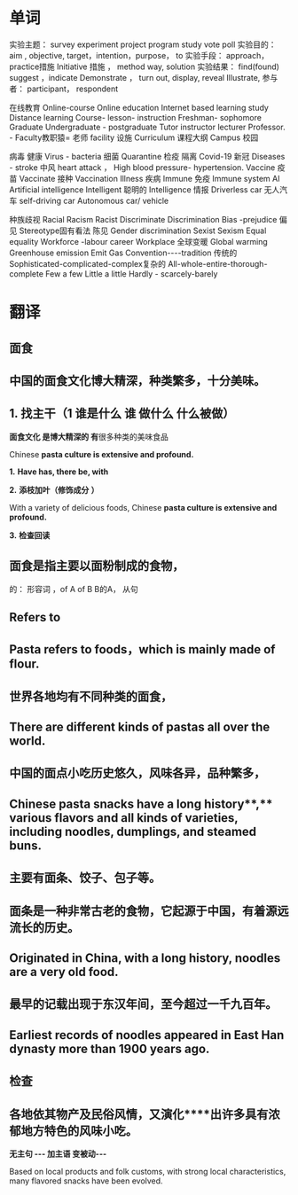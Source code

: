 # 单词

实验主题： survey experiment project program study vote poll
实验目的： aim , objective, target，intention，purpose， to 
实验手段： approach，practice措施
Initiative 措施 ， method way, solution
实验结果： find(found) suggest ，indicate
Demonstrate ， turn out, display, reveal
Illustrate, 
参与者： participant， respondent

在线教育
Online-course
Online education
Internet based learning study
Distance learning
Course- lesson- instruction 
Freshman- sophomore 
Graduate
Undergraduate - postgraduate
Tutor instructor lecturer
Professor. -
Faculty教职猿= 老师 facility 设施
Curriculum 课程大纲
Campus 校园

病毒 健康
Virus - bacteria 细菌
Quarantine 检疫 隔离
Covid-19 新冠
Diseases - stroke 中风 heart attack ， 
High blood pressure- hypertension.
Vaccine 疫苗 
Vaccinate 接种
Vaccination
Illness 疾病 
Immune 免疫 
Immune system
AI
Artificial intelligence
Intelligent 聪明的 
Intelligence 情报
Driverless car 无人汽车 self-driving car
Autonomous car/ vehicle 

种族歧视
Racial
Racism
Racist 
Discriminate
Discrimination
Bias -prejudice 偏见
Stereotype固有看法 陈见
Gender discrimination
Sexist 
Sexism
Equal equality
Workforce -labour career
Workplace
全球变暖
Global warming 
Greenhouse emission
Emit
Gas
Convention----tradition 传统的
Sophisticated-complicated-complex复杂的
All-whole-entire-thorough-complete
Few a few
Little a little
Hardly - scarcely-barely













# 翻译

## 面食

## 中国的**面食文化**博大精深，种类繁多，十分美味。

## 1.   找主干（1 谁是什么 谁 做什么 什么被做）

**面食文化 是博大精深的 有**很多种类的美味食品 

Chinese **pasta culture is extensive and profound.**



**1.** **Have has, there be, with**

**2.** **添枝加叶（修饰成分** **）**

With a variety of delicious foods, Chinese **pasta culture is extensive and profound.**

**3.** **检查回读**

## **面食**是**指主要以面粉制成的食物**，

的： 形容词 ，of A of B  B的A， 从句

## Refers to 

## Pasta refers to foods，which is mainly made of flour.

 

 

 

## 世**界各地**均**有**不同种类的面食，

## There are different kinds of pastas all over the world.

## 中国的面点小吃历史悠久，风味各异，品种繁多，

## Chinese pasta snacks have a long history**,** various flavors **and** all kinds of varieties, including noodles, dumplings, and steamed buns. 

##  

## 主要有面条、饺子、包子等。

##  

##  

## 面条是一种非常古老的食物，它起源于中国，有着源远流长的历史。

## **Originated in** China, **with** a long history, **noodles** are a very old food. 

## 最早的记载**出现于**东汉年间，至今超过一千九百年。

## Earliest records of noodles appeared in East Han dynasty more than 1900 years ago.

## 检查

 

 

## 各地依其物产及民俗风情，**又演化****出**许多**具有浓郁地方特色的风味小吃**。

**无主句 --- 加主语 变被动---**

Based on local products and folk customs, with strong local characteristics, many flavored snacks have been evolved.

 